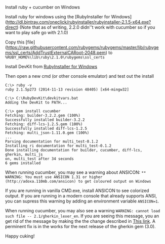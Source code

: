 Install ruby + cucumber on Windows


Install ruby for windows using the [RubyInstaller for Windows]
(http://dl.bintray.com/oneclick/rubyinstaller/rubyinstaller-2.1.5-x64.exe?direct)
(Note that as of writing, 2.2.0 didn''t work with cucumber so if you want to play safe go with 2.1.0)

Copy this [file]
(https://raw.githubusercontent.com/rubygems/rubygems/master/lib/rubygems/ssl_certs/AddTrustExternalCARoot-2048.pem) to `%RUBY_HOME%\lib\ruby\2.1.0\rubygems\ssl_certs`

Install DevKit from [RubyInstaller for Windows](http://dl.bintray.com/oneclick/rubyinstaller/DevKit-mingw64-64-4.7.2-20130224-1432-sfx.exe?direct)

Then open a new cmd (or other console emulator) and test out the install

```shell
C:\> ruby -v
ruby 2.1.5p273 (2014-11-13 revision 48405) [x64-mingw32]

C:\> C:\RubyDevKit\devkitvars.bat
Adding the DevKit to PATH...

C:\> gem install cucumber
Fetching: builder-3.2.2.gem (100%)
Successfully installed builder-3.2.2
Fetching: diff-lcs-1.2.5.gem (100%)
Successfully installed diff-lcs-1.2.5
Fetching: multi_json-1.11.0.gem (100%)
...
Parsing documentation for multi_test-0.1.2
Installing ri documentation for multi_test-0.1.2
Done installing documentation for builder, cucumber, diff-lcs, gherkin, multi_js
on, multi_test after 34 seconds
6 gems installed
```

When running cucumber, you may see a warning about ANSICON: ```** WARNING: You must use ANSICON 1.31 or higher 
(http://adoxa.110mb.com/ansicon) to get coloured output on Windows```

If you are running in vanilla CMD.exe, install ANSICON to see colorized output. If you are running in a 
modern console that already supports ANSI, you can supress this warning by adding an environment variable `ANSICON=1`.

When running cucumber, you may also see a warning ```WARNING: cannot load such file -- 2.1/gherkin_lexer_en```.  If you are seeing this message, you an get rid of the message by making the the change described in [This link](https://github.com/mscharley/gherkin/commit/1166bef3a2fec80131086411be598a5afe9934f0).  A perminent fix is in the works for the next release of the gherkin gem (3.0).

Happy cuking!

